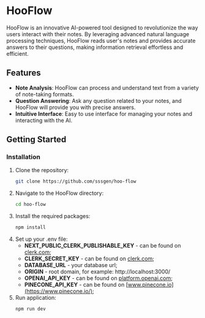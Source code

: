 # HooFlow

HooFlow is an innovative AI-powered tool designed to revolutionize the way users interact with their notes. By leveraging advanced natural language processing techniques, HooFlow reads user's notes and provides accurate answers to their questions, making information retrieval effortless and efficient.

## Features

- **Note Analysis**: HooFlow can process and understand text from a variety of note-taking formats.
- **Question Answering**: Ask any question related to your notes, and HooFlow will provide you with precise answers.
- **Intuitive Interface**: Easy to use interface for managing your notes and interacting with the AI.

## Getting Started

### Installation

1. Clone the repository:
   ```bash
   git clone https://github.com/sssgen/hoo-flow
2. Navigate to the HooFlow directory:
   ```bash
   cd hoo-flow
3. Install the required packages:
   ```bash
   npm install
4. Set up your .env file:
   - **NEXT_PUBLIC_CLERK_PUBLISHABLE_KEY** - can be found on [clerk.com](https://clerk.com/);
   - **CLERK_SECRET_KEY** - can be found on [clerk.com](https://clerk.com/);
   - **DATABASE_URL** - your database url;
   - **ORIGIN** - root domain, for example: http://localhost:3000/
   - **OPENAI_API_KEY** - can be found on [platform.openai.com](https://platform.openai.com/overview);
   - **PINECONE_API_KEY** - can be found on [www.pinecone.io](https://www.pinecone.io/);
5. Run application:
     ```bash
     npm run dev
